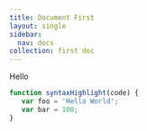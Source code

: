 ```yaml
---
title: Document First
layout: single
sidebar:
  nav: docs
collection: first doc
---
```


Hello

<canvas id="myChart" width="400" height="400"></canvas>

   
 

~~~javascript
function syntaxHighlight(code) {
   var foo = 'Hello World';
   var bar = 100;
}
~~~
